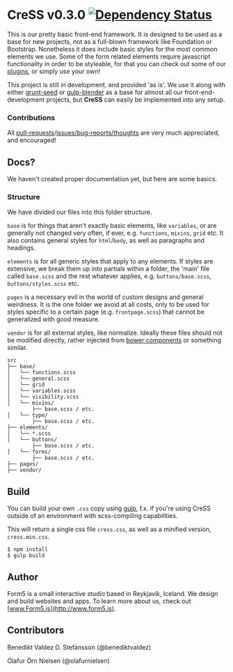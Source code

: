 # CreSS v0.3.0 [![Dependency Status](https://gemnasium.com/Form5/Cress.png)](https://gemnasium.com/Form5/Cress)

This is our pretty basic front-end framework. It is designed to be used as a base for new projects, not as a full-blown framework like Foundation or Bootstrap. Nonetheless it does include basic styles for the most common elements we use. Some of the form related elements require javascript functionality in order to be styleable, for that you can check out some of our [plugins](https://github.com/Form5), or simply use your own!

This project is still in development, and provided 'as is'. We use it along with either [grunt-seed](https://github.com/Form5/grunt-seed) or [gulp-blender](https://github.com/Form5/gulp-blender) as a base for almost all our front-end-development projects, but **CreSS** can easily be implemented into any setup.

### Contributions

All [pull-requests](https://github.com/Form5/Cress/pulls)/[issues/bug-reports/thoughts](https://github.com/Form5/Cress/issues) are very much appreciated, and encouraged!

## Docs?

We haven't created proper documentation yet, but here are some basics.

### Structure

We have divided our files into this folder structure.

`base` is for things that aren't exactly basic elements, like `variables`, or are generally not changed very often, if ever, e.g. `functions`, `mixins`, `grid` etc. It also contains general styles for `html`/`body`, as well as paragraphs and headings.

`elements` is for all generic styles that apply to any elements. If styles are extensive, we break them up into partials within a folder, the 'main' file called `base.scss` and the rest whatever applies, e.g. `buttons/base.scss`, `buttons/styles.scss` etc.

`pages` is a necessary evil in the world of custom designs and general weirdness. It is the one folder we avoid at all costs, only to be used for styles specific to a certain page (e.g. `frontpage.scss`) that cannot be generalized with good measure.

`vendor` is for all external styles, like normalize. Ideally these files should not be modified directly, rather injected from [bower components](http://bower.io/) or something similar.

```
src
├── base/
│   └── functions.scss
│   └── general.scss
│   └── grid
│   └── variables.scss
│   └── visibility.scss
│   └── mixins/
        ├── base.scss / etc.
│   └── type/
        ├── base.scss / etc.
├── elements/
│   └── *.scss
│   └── buttons/
        ├── base.scss / etc.
│   └── forms/
        ├── base.scss / etc.
├── pages/
├── vendor/
```

## Build

You can build your own `.css` copy using [gulp](http://gulpjs.com), f.x. if you're using CreSS outside of an environment with scss-compiling capabilities.

This will return a single css file `cress.css`, as well as a minified version, `cress.min.css`.

```shell
$ npm install
$ gulp build
```

## Author

Form5 is a small interactive studio based in Reykjavík, Iceland. We design and build websites and apps. To learn more about us, check out [www.Form5.is](http://www.form5.is).

## Contributors

Benedikt Valdez D. Stefánsson (@benediktvaldez)

Ólafur Örn Nielsen (@olafurnielsen)
